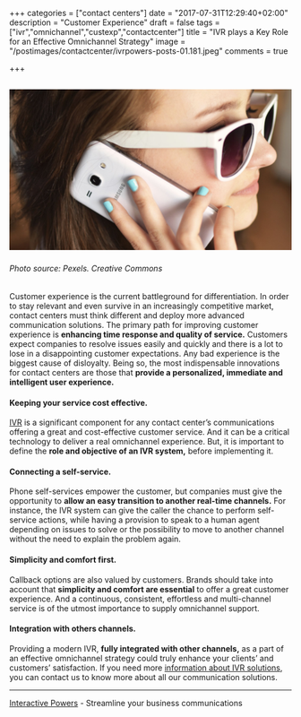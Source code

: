 +++
categories = ["contact centers"]
date = "2017-07-31T12:29:40+02:00"
description = "Customer Experience"
draft = false
tags = ["ivr","omnichannel","custexp","contactcenter"]
title = "IVR plays a Key Role for an Effective Omnichannel Strategy"
image = "/postimages/contactcenter/ivrpowers-posts-01.181.jpeg"
comments = true

+++

![girl on the phone](/postimages/contactcenter/ivrpowers-posts-01.181.jpeg)
------------------
###### Photo source: Pexels. Creative Commons


Customer experience is the current battleground for differentiation. In order to stay relevant and even survive in an increasingly competitive market, contact centers must think different and deploy more advanced communication solutions. The primary path for improving customer experience is **enhancing time response and quality of service.** Customers expect companies to resolve issues easily and quickly and there is a lot to lose in a disappointing customer expectations. Any bad experience is the biggest cause of disloyalty. Being so, the most indispensable innovations for contact centers are those that **provide a personalized, immediate and intelligent user experience.**
 
#### Keeping your service cost effective.

[IVR](http://blog.ivrpowers.com/post/technologies/what-is-ivr/ ) is a significant component for any contact center’s communications offering a great and cost-effective customer service. And it can be a critical technology to deliver a real omnichannel experience. But, it is important to define the **role and objective of an IVR system,** before implementing it. 

#### Connecting a self-service.

Phone self-services empower the customer, but companies must give the opportunity to **allow an easy transition to another real-time channels.** For instance, the IVR system can give the caller the chance to perform self-service actions, while having a provision to speak to a human agent depending on issues to solve or the possibility to move to another channel without the need to explain the problem again.

#### Simplicity and comfort first.

Callback options are also valued by customers. Brands should take into account that **simplicity and comfort are essential** to offer a great customer experience. And a continuous, consistent, effortless and multi-channel service is of the utmost importance to supply omnichannel support.

#### Integration with others channels.
 
Providing a modern IVR, **fully integrated with other channels,** as a part of an effective omnichannel strategy could truly enhance your clients’ and customers’ satisfaction. If you need more [information about IVR solutions](http://blog.ivrpowers.com/post/products/voicexml-ivr/ ), you can contact us to know more about all our communication solutions.

---
[Interactive Powers](http://www.ivrpowers.com/ ) - Streamline your business communications

